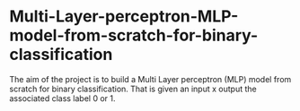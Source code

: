 # Multi-Layer-perceptron-MLP-model-from-scratch-for-binary-classification
The aim of the project is to build a Multi Layer perceptron (MLP) model from scratch for binary classification. That is given an input x output the associated class label 0 or 1.
